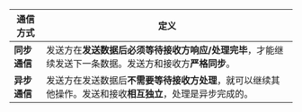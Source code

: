 | 通信方式     | 定义                                                         |
| ------------ | ------------------------------------------------------------ |
| **同步通信** | 发送方在**发送数据后必须等待接收方响应/处理完毕**，才能继续发送下一条数据。发送方和接收方**严格同步**。 |
| **异步通信** | 发送方在发送数据后**不需要等待接收方处理**，就可以继续其他操作。发送和接收**相互独立**，处理是异步完成的。 |